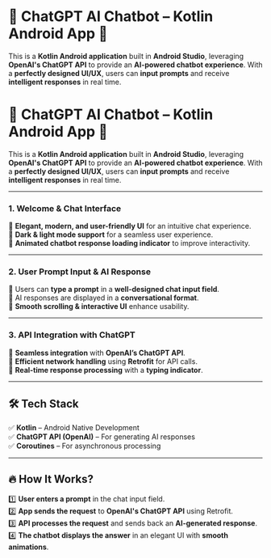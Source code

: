 # 🤖 ChatGPT AI Chatbot – Kotlin Android App 🚀

This is a **Kotlin Android application** built in **Android Studio**, leveraging **OpenAI's ChatGPT API** to provide an **AI-powered chatbot experience**. With a **perfectly designed UI/UX**, users can **input prompts** and receive **intelligent responses** in real time.
﻿
# 🤖 ChatGPT AI Chatbot – Kotlin Android App 🚀

This is a **Kotlin Android application** built in **Android Studio**, leveraging **OpenAI's ChatGPT API** to provide an **AI-powered chatbot experience**. With a **perfectly designed UI/UX**, users can **input prompts** and receive **intelligent responses** in real time.

---

### **1. Welcome & Chat Interface**

🔹 **Elegant, modern, and user-friendly UI** for an intuitive chat experience.  
🔹 **Dark & light mode support** for a seamless user experience.  
🔹 **Animated chatbot response loading indicator** to improve interactivity.  

---

### **2. User Prompt Input & AI Response**


🔹 Users can **type a prompt** in a **well-designed chat input field**.  
🔹 AI responses are displayed in a **conversational format**.  
🔹 **Smooth scrolling & interactive UI** enhance usability.  

---

### **3. API Integration with ChatGPT**

🔹 **Seamless integration** with **OpenAI’s ChatGPT API**.  
🔹 **Efficient network handling** using **Retrofit** for API calls.  
🔹 **Real-time response processing** with a **typing indicator**.  

---

## 🛠️ **Tech Stack**
✅ **Kotlin** – Android Native Development  
✅ **ChatGPT API (OpenAI)** – For generating AI responses  
✅ **Coroutines** – For asynchronous processing  

---

## 🔥 **How It Works?**
1️⃣ **User enters a prompt** in the chat input field.  
2️⃣ **App sends the request** to **OpenAI's ChatGPT API** using Retrofit.  
3️⃣ **API processes the request** and sends back an **AI-generated response**.  
4️⃣ **The chatbot displays the answer** in an elegant UI with **smooth animations**.  

